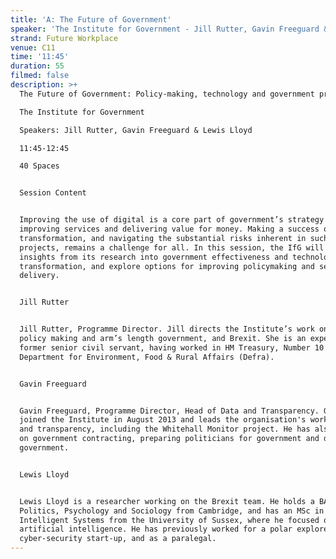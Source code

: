 ```yaml
---
title: 'A: The Future of Government'
speaker: 'The Institute for Government - Jill Rutter, Gavin Freeguard & Lewis Lloyd'
strand: Future Workplace
venue: C11
time: '11:45'
duration: 55
filmed: false
description: >+
  The Future of Government: Policy-making, technology and government processes

  The Institute for Government

  Speakers: Jill Rutter, Gavin Freeguard & Lewis Lloyd

  11:45-12:45

  40 Spaces


  Session Content


  Improving the use of digital is a core part of government’s strategy for
  improving services and delivering value for money. Making a success of digital
  transformation, and navigating the substantial risks inherent in such
  projects, remains a challenge for all. In this session, the IfG will discuss
  insights from its research into government effectiveness and technological
  transformation, and explore options for improving policymaking and service
  delivery.


  Jill Rutter


  Jill Rutter, Programme Director. Jill directs the Institute’s work on better
  policy making and arm’s length government, and Brexit. She is an experienced
  former senior civil servant, having worked in HM Treasury, Number 10 and
  Department for Environment, Food & Rural Affairs (Defra).  


  Gavin Freeguard


  Gavin Freeguard, Programme Director, Head of Data and Transparency. Gavin
  joined the Institute in August 2013 and leads the organisation's work on data
  and transparency, including the Whitehall Monitor project. He has also worked
  on government contracting, preparing politicians for government and digital
  government.


  Lewis Lloyd


  Lewis Lloyd is a researcher working on the Brexit team. He holds a BA in
  Politics, Psychology and Sociology from Cambridge, and has an MSc in
  Intelligent Systems from the University of Sussex, where he focused on
  artificial intelligence. He has previously worked for a polar explorer, a
  cyber-security start-up, and as a paralegal.
---
```


